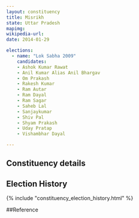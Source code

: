 ```yaml
---
layout: constituency
title: Misrikh
state: Uttar Pradesh
mapimg: 
wikipedia-url: 
date: 2014-01-29

elections: 
  - name: "Lok Sabha 2009"
    candidates: 
    - Ashok Kumar Rawat 
    - Anil Kumar Alias Anil Bhargav 
    - Om Prakash 
    - Rakesh Kumar 
    - Ram Autar 
    - Ram Dayal 
    - Ram Sagar 
    - Saheb Lal 
    - Sanjaykumar 
    - Shiv Pal 
    - Shyam Prakash 
    - Uday Pratap 
    - Vishambhar Dayal 

---
```

## Constituency details


## Election History
{% include "constituency_election_history.html" %}

##Reference

